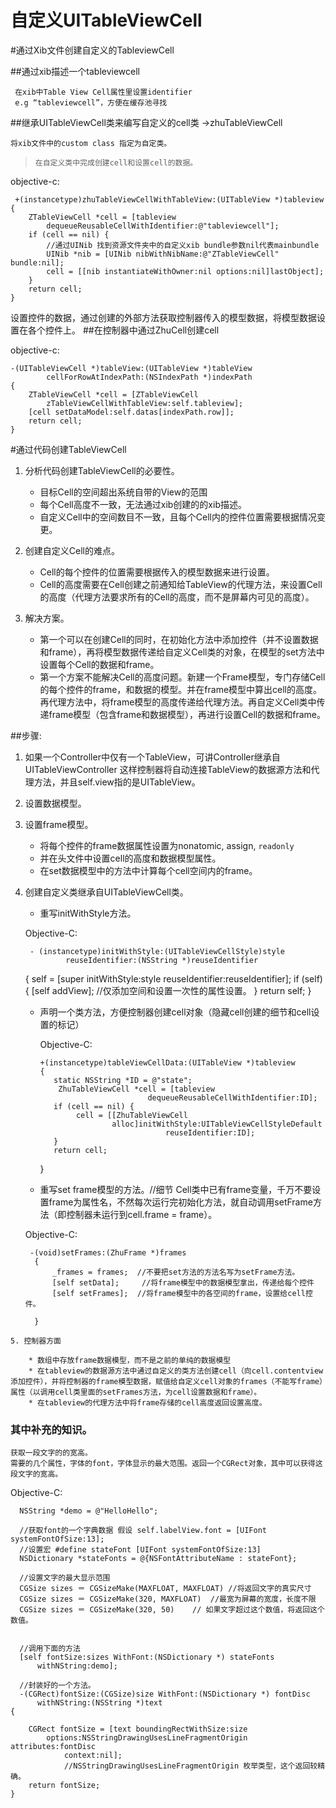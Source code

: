 # 自定义UITableViewCell

<!-- create time: 2014-10-01 20:44:48  -->
#通过Xib文件创建自定义的TableviewCell


##通过xib描述一个tableviewcell
    
     在xib中Table View Cell属性里设置identifier 
     e.g “tableviewcell”，方便在缓存池寻找
     
##继承UITableViewCell类来编写自定义的cell类 ->zhuTableViewCell

    将xib文件中的custom class 指定为自定类。
    
> ```在自定义类中完成创建cell和设置cell的数据。```
    
 objective-c:
 
     +(instancetype)zhuTableViewCellWithTableView:(UITableView *)tableview
    {   
        ZTableViewCell *cell = [tableview 
            dequeueReusableCellWithIdentifier:@"tableviewcell"];
        if (cell == nil) {
            //通过UINib 找到资源文件夹中的自定义xib bundle参数nil代表mainbundle
            UINib *nib = [UINib nibWithNibName:@"ZTableViewCell" bundle:nil];
            cell = [[nib instantiateWithOwner:nil options:nil]lastObject];
        }
        return cell;
    }

设置控件的数据，通过创建的外部方法获取控制器传入的模型数据，将模型数据设置在各个控件上。
##在控制器中通过ZhuCell创建cell


objective-c:

    -(UITableViewCell *)tableView:(UITableView *)tableView 
            cellForRowAtIndexPath:(NSIndexPath *)indexPath
    {
        ZTableViewCell *cell = [ZTableViewCell     
            zTableViewCellWithTableView:self.tableview];
        [cell setDataModel:self.datas[indexPath.row]];
        return cell;
    }

#通过代码创建TableViewCell

1. 分析代码创建TableViewCell的必要性。

    * 目标Cell的空间超出系统自带的View的范围
    * 每个Cell高度不一致，无法通过xib创建的的xib描述。
    * 自定义Cell中的空间数目不一致，且每个Cell内的控件位置需要根据情况变更。
    
2. 创建自定义Cell的难点。

    * Cell的每个控件的位置需要根据传入的模型数据来进行设置。
    * Cell的高度需要在Cell创建之前通知给TableView的代理方法，来设置Cell的高度（代理方法要求所有的Cell的高度，而不是屏幕内可见的高度）。
    
3. 解决方案。

    * 第一个可以在创建Cell的同时，在初始化方法中添加控件（并不设置数据和frame），再将模型数据传递给自定义Cell类的对象，在模型的set方法中设置每个Cell的数据和frame。
    * 第一个方案不能解决Cell的高度问题。新建一个Frame模型，专门存储Cell的每个控件的frame，和数据的模型。并在frame模型中算出cell的高度。再代理方法中，将frame模型的高度传递给代理方法。再自定义Cell类中传递frame模型（包含frame和数据模型），再进行设置Cell的数据和frame。
    
    
    
##步骤:

   1. 如果一个Controller中仅有一个TableView，可讲Controller继承自UITableViewController
 这样控制器将自动连接TableView的数据源方法和代理方法，并且self.view指的是UITableView。
   2. 设置数据模型。
   3. 设置frame模型。
       * 将每个控件的frame数据属性设置为nonatomic, assign, ```readonly```
       * 并在头文件中设置cell的高度和数据模型属性。
       * 在set数据模型中的方法中计算每个cell空间内的frame。
   4. 创建自定义类继承自UITableViewCell类。
       
       * 重写initWithStyle方法。
       
       Objective-C:
       
           - (instancetype)initWithStyle:(UITableViewCellStyle)style 
                   reuseIdentifier:(NSString *)reuseIdentifier
        {
            self = [super initWithStyle:style reuseIdentifier:reuseIdentifier];
            if (self) {
                [self addView]; //仅添加空间和设置一次性的属性设置。
            }
            return self;
        }
       * 声明一个类方法，方便控制器创建cell对象（隐藏cell创建的细节和cell设置的标记）
       
         Objective-C:
             
             +(instancetype)tableViewCellData:(UITableView *)tableview
             {
                static NSString *ID = @"state";
                 ZhuTableViewCell *cell = [tableview 
                                     dequeueReusableCellWithIdentifier:ID];
                if (cell == nil) {
                     cell = [[ZhuTableViewCell 
                             alloc]initWithStyle:UITableViewCellStyleDefault     
                                         reuseIdentifier:ID];
                }
                return cell;
            }

       * 重写set frame模型的方法。//细节 Cell类中已有frame变量，千万不要设置frame为属性名，不然每次运行完初始化方法，就自动调用setFrame方法（即控制器未运行到cell.frame = frame）。
       
       Objective-C:
 
           -(void)setFrames:(ZhuFrame *)frames
            {
                _frames = frames;  //不要把set方法的方法名写为setFrame方法。
                [self setData];     //将frame模型中的数据模型拿出，传递给每个控件
                [self setFrames];  //将frame模型中的各空间的frame，设置给cell控件。

            }    

    5. 控制器方面
    
        * 数组中存放frame数据模型，而不是之前的单纯的数据模型
        * 在tableview的数据源方法中通过自定义的类方法创建cell（向cell.contentview添加控件），并将控制器的frame模型数据，赋值给自定义cell对象的frames（不能写frame）属性（以调用cell类里面的setFrames方法，为cell设置数据和frame）。
        * 在tableview的代理方法中将frame存储的cell高度返回设置高度。
 
 
### 其中补充的知识。

    获取一段文字的的宽高。
    需要的几个属性，字体的font，字体显示的最大范围。返回一个CGRect对象，其中可以获得这段文字的宽高。
    
  Objective-C:
  
      NSString *demo = @"HelloHello";
      
      //获取font的一个字典数据 假设 self.labelView.font = [UIFont systemFontOfSize:13];
      //设置宏 #define stateFont [UIFont systemFontOfSize:13]
      NSDictionary *stateFonts = @{NSFontAttributeName : stateFont};
      
      //设置文字的最大显示范围
      CGSize sizes ＝ CGSizeMake(MAXFLOAT, MAXFLOAT) //将返回文字的真实尺寸
      CGSize sizes ＝ CGSizeMake(320, MAXFLOAT)  //最宽为屏幕的宽度，长度不限
      CGSize sizes ＝ CGSizeMake(320, 50)    // 如果文字超过这个数值，将返回这个数值。
      
      
      //调用下面的方法
      [self fontSize:sizes WithFont:(NSDictionary *) stateFonts 
          withNString:demo];
      
      //封装好的一个方法。
      -(CGRect)fontSize:(CGSize)size WithFont:(NSDictionary *) fontDisc 
          withNString:(NSString *)text
    {
    
        CGRect fontSize = [text boundingRectWithSize:size 
            options:NSStringDrawingUsesLineFragmentOrigin attributes:fontDisc 
                context:nil]; 
                //NSStringDrawingUsesLineFragmentOrigin 枚举类型，这个返回较精确。
        return fontSize;
    }

   
